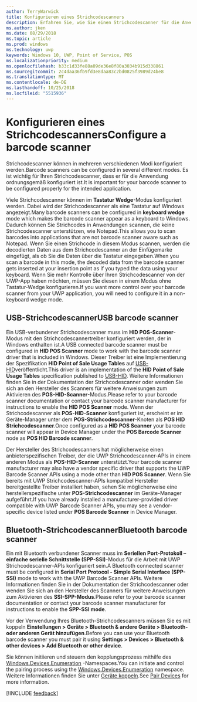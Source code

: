 ```yaml
---
author: TerryWarwick
title: Konfigurieren eines Strichcodescanners
description: Erfahren Sie, wie Sie einen Strichcodescanner für die Anwendung konfigurieren.
ms.author: jken
ms.date: 08/29/2018
ms.topic: article
ms.prod: windows
ms.technology: uwp
keywords: Windows 10, UWP, Point of Service, POS
ms.localizationpriority: medium
ms.openlocfilehash: b33c1d33fe88a09de36e8f80a3034b915d338861
ms.sourcegitcommit: 2c4daa36fb9fd3e8daa83c2bd0825f3989d24be8
ms.translationtype: MT
ms.contentlocale: de-DE
ms.lasthandoff: 10/25/2018
ms.locfileid: "5515936"
---
```

# <a name="configure-a-barcode-scanner"></a><span data-ttu-id="c4c4a-104">Konfigurieren eines Strichcodescanners</span><span class="sxs-lookup"><span data-stu-id="c4c4a-104">Configure a barcode scanner</span></span>

<span data-ttu-id="c4c4a-105">Strichcodescanner können in mehreren verschiedenen Modi konfiguriert werden.</span><span class="sxs-lookup"><span data-stu-id="c4c4a-105">Barcode scanners can be configured in several different modes.</span></span>  <span data-ttu-id="c4c4a-106">Es ist wichtig für Ihren Strichcodescanner, dass er für die Anwendung ordnungsgemäß konfiguriert ist.</span><span class="sxs-lookup"><span data-stu-id="c4c4a-106">It is important for your barcode scanner to be configured properly for the intended application.</span></span>

<span data-ttu-id="c4c4a-107">Viele Strichcodescanner können im **Tastatur Wedge**-Modus konfiguriert werden. Dabei wird der Strichcodescanner als eine Tastatur auf Windows angezeigt.</span><span class="sxs-lookup"><span data-stu-id="c4c4a-107">Many barcode scanners can be configured in **keyboard wedge** mode which makes the barcode scanner appear as a keyboard to Windows.</span></span>  <span data-ttu-id="c4c4a-108">Dadurch können Sie Strichcodes in Anwendungen scannen, die keine Strichcodescanner unterstützen, wie Notepad.</span><span class="sxs-lookup"><span data-stu-id="c4c4a-108">This allows you to scan barcodes into applications that are not barcode scanner aware such as Notepad.</span></span>  <span data-ttu-id="c4c4a-109">Wenn Sie einen Strichcode in diesem Modus scannen, werden die decodierten Daten aus dem Strichcodescanner an der Einfügemarke eingefügt, als ob Sie die Daten über die Tastatur eingegeben.</span><span class="sxs-lookup"><span data-stu-id="c4c4a-109">When you scan a barcode in this mode, the decoded data from the barcode scanner gets inserted at your insertion point as if you typed the data using your keyboard.</span></span>  <span data-ttu-id="c4c4a-110">Wenn Sie mehr Kontrolle über Ihren Strichcodescanner von der UWP-App haben möchten, müssen Sie diesen in einem Modus ohne Tastatur-Wedge konfigurieren.</span><span class="sxs-lookup"><span data-stu-id="c4c4a-110">If you want more control over your barcode scanner from your UWP application, you will need to configure it in a non-keyboard wedge mode.</span></span>

## <a name="usb-barcode-scanner"></a><span data-ttu-id="c4c4a-111">USB-Strichcodescanner</span><span class="sxs-lookup"><span data-stu-id="c4c4a-111">USB barcode scanner</span></span>
<span data-ttu-id="c4c4a-112">Ein USB-verbundener Strichcodescanner muss im **HID POS-Scanner**-Modus mit den Strichcodescannertreiber konfiguriert werden, der in Windows enthalten ist.</span><span class="sxs-lookup"><span data-stu-id="c4c4a-112">A USB connected barcode scanner must be configured in **HID POS Scanner** mode to work with the barcode scanner driver that is included in Windows.</span></span> <span data-ttu-id="c4c4a-113">Dieser Treiber ist eine Implementierung der Spezifikation **HID Point of Sale Usage Tables** auf [USB-HID](http://www.usb.org/developers/hidpage/)veröffentlicht.</span><span class="sxs-lookup"><span data-stu-id="c4c4a-113">This driver is an implementation of the **HID Point of Sale Usage Tables** specification published to [USB-HID](http://www.usb.org/developers/hidpage/).</span></span>  <span data-ttu-id="c4c4a-114">Weitere Informationen finden Sie in der Dokumentation der Strichcodescanner oder wenden Sie sich an den Hersteller des Scanners für weitere Anweisungen zum Aktivieren des **POS-HID-Scanner**-Modus.</span><span class="sxs-lookup"><span data-stu-id="c4c4a-114">Please refer to your barcode scanner documentation or contact your barcode scanner manufacturer for instructions to enable the **HID POS Scanner** mode.</span></span>  <span data-ttu-id="c4c4a-115">Wenn der Strichcodescanner als **POS-HID-Scanner** konfiguriert ist, erscheint er im Geräte-Manager unter dem **POS-Strichcodescanner**-Knoten als **POS HID Strichcodescanner**.</span><span class="sxs-lookup"><span data-stu-id="c4c4a-115">Once configured as a **HID POS Scanner** your barcode scanner will appear in Device Manager under the **POS Barcode Scanner** node as **POS HID Barcode scanner**.</span></span>

<span data-ttu-id="c4c4a-116">Der Hersteller des Strichcodescanners hat möglicherweise einen anbieterspezifischen Treiber, der die UWP Strichcodescanner-APIs in einem anderen Modus als **POS-HID-Scanner** unterstützt.</span><span class="sxs-lookup"><span data-stu-id="c4c4a-116">Your barcode scanner manufacturer may also have a vendor specific driver that supports the UWP Barcode Scanner APIs using a mode other than **HID POS Scanner**.</span></span>  <span data-ttu-id="c4c4a-117">Wenn Sie bereits mit UWP Strichcodescanner-APIs kompatibel Hersteller bereitgestellte Treiber installiert haben, sehen Sie möglicherweise eine herstellerspezifische unter **POS-Strichcodescanner** im Geräte-Manager aufgeführt.</span><span class="sxs-lookup"><span data-stu-id="c4c4a-117">If you have already installed a manufacturer-provided driver compatible with UWP Barcode Scanner APIs, you may see a vendor-specific device listed under **POS Barcode Scanner** in Device Manager.</span></span>

## <a name="bluetooth-barcode-scanner"></a><span data-ttu-id="c4c4a-118">Bluetooth-Strichcodescanner</span><span class="sxs-lookup"><span data-stu-id="c4c4a-118">Bluetooth barcode scanner</span></span>
<span data-ttu-id="c4c4a-119">Ein mit Bluetooth verbundener Scanner muss im **Seriellen Port-Protokoll – einfache serielle Schnittstelle (SPP-SSI)**-Modus für die Arbeit mit UWP Strichcodescanner-APIs konfiguriert sein.</span><span class="sxs-lookup"><span data-stu-id="c4c4a-119">A Bluetooth connected scanner must be configured in **Serial Port Protocol - Simple Serial Interface (SPP-SSI)** mode to work with the UWP Barcode Scanner APIs.</span></span>  <span data-ttu-id="c4c4a-120">Weitere Informationen finden Sie in der Dokumentation der Strichcodescanner oder wenden Sie sich an den Hersteller des Scanners für weitere Anweisungen zum Aktivieren des **SSI-SPP-Modus**.</span><span class="sxs-lookup"><span data-stu-id="c4c4a-120">Please refer to your barcode scanner documentation or contact your barcode scanner manufacturer for instructions to enable the **SPP-SSI mode**.</span></span>

<span data-ttu-id="c4c4a-121">Vor der Verwendung Ihres Bluetooth-Strichcodescanners müssen Sie es mit koppeln **Einstellungen > Geräte > Bluetooth & andere Geräte > Bluetooth- oder anderen Gerät hinzufügen**.</span><span class="sxs-lookup"><span data-stu-id="c4c4a-121">Before you can use your Bluetooth barcode scanner you must pair it using **Settings > Devices > Bluetooth & other devices > Add Bluetooth or other device**.</span></span>

<span data-ttu-id="c4c4a-122">Sie können initiieren und steuern den kopplungsprozess mithilfe des [Windows.Devices.Enumeration](https://docs.microsoft.com/uwp/api/windows.devices.enumeration) -Namespaces.</span><span class="sxs-lookup"><span data-stu-id="c4c4a-122">You can initiate and control the pairing process using the [Windows.Devices.Enumeration](https://docs.microsoft.com/uwp/api/windows.devices.enumeration) namespace.</span></span>  <span data-ttu-id="c4c4a-123">Weitere Informationen finden Sie unter [Geräte koppeln](https://docs.microsoft.com/windows/uwp/devices-sensors/pair-devices).</span><span class="sxs-lookup"><span data-stu-id="c4c4a-123">See [Pair Devices](https://docs.microsoft.com/windows/uwp/devices-sensors/pair-devices) for more information.</span></span>

[!INCLUDE [feedback](./includes/pos-feedback.md)]
